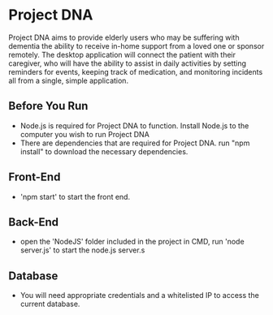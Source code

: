 # Project DNA
Project DNA aims to provide elderly users who may be suffering with dementia the ability to receive in-home support from a loved one or sponsor remotely. The desktop application will connect the patient with their caregiver, who will have the ability to assist in daily activities by setting reminders for events, keeping track of medication, and monitoring incidents all from a single, simple application.

## Before You Run
- Node.js is required for Project DNA to function. Install Node.js to the computer you wish to run Project DNA
- There are dependencies that are required for Project DNA. run "npm install" to download the necessary dependencies.

## Front-End
- 'npm start' to start the front end.

## Back-End
- open the 'NodeJS' folder included in the project in CMD, run 'node server.js' to start the node.js server.s

## Database
- You will need appropriate credentials and a whitelisted IP to access the current database.